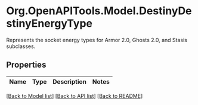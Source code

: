 # Org.OpenAPITools.Model.DestinyDestinyEnergyType
Represents the socket energy types for Armor 2.0, Ghosts 2.0, and Stasis subclasses.

## Properties

Name | Type | Description | Notes
------------ | ------------- | ------------- | -------------

[[Back to Model list]](../README.md#documentation-for-models) [[Back to API list]](../README.md#documentation-for-api-endpoints) [[Back to README]](../README.md)

